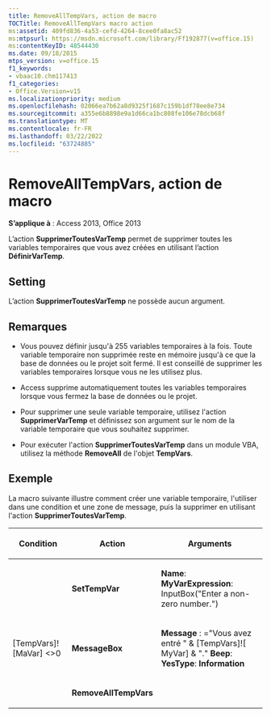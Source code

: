 ```yaml
---
title: RemoveAllTempVars, action de macro
TOCTitle: RemoveAllTempVars macro action
ms:assetid: 409fd836-4a53-cefd-4264-8cee0fa8ac52
ms:mtpsurl: https://msdn.microsoft.com/library/Ff192877(v=office.15)
ms:contentKeyID: 48544430
ms.date: 09/18/2015
mtps_version: v=office.15
f1_keywords:
- vbaac10.chm117413
f1_categories:
- Office.Version=v15
ms.localizationpriority: medium
ms.openlocfilehash: 02066ea7b62a8d9325f1687c159b1df78ee8e734
ms.sourcegitcommit: a355e6b8898e9a1d66ca1bc808fe106e78dcb68f
ms.translationtype: MT
ms.contentlocale: fr-FR
ms.lasthandoff: 03/22/2022
ms.locfileid: "63724885"
---
```

# <a name="removealltempvars-macro-action"></a>RemoveAllTempVars, action de macro


**S’applique à** : Access 2013, Office 2013


L’action **SupprimerToutesVarTemp** permet de supprimer toutes les variables temporaires que vous avez créées en utilisant l’action **DéfinirVarTemp**.

## <a name="setting"></a>Setting

L’action **SupprimerToutesVarTemp** ne possède aucun argument.

## <a name="remarks"></a>Remarques

  - Vous pouvez définir jusqu'à 255 variables temporaires à la fois. Toute variable temporaire non supprimée reste en mémoire jusqu'à ce que la base de données ou le projet soit fermé. Il est conseillé de supprimer les variables temporaires lorsque vous ne les utilisez plus.

  - Access supprime automatiquement toutes les variables temporaires lorsque vous fermez la base de données ou le projet.

  - Pour supprimer une seule variable temporaire, utilisez l'action **SupprimerVarTemp** et définissez son argument sur le nom de la variable temporaire que vous souhaitez supprimer.

  - Pour exécuter l'action **SupprimerToutesVarTemp** dans un module VBA, utilisez la méthode **RemoveAll** de l'objet **TempVars**.

## <a name="example"></a>Exemple

La macro suivante illustre comment créer une variable temporaire, l'utiliser dans une condition et une zone de message, puis la supprimer en utilisant l'action **SupprimerToutesVarTemp**.

<table>
<colgroup>
<col />
<col />
<col />
</colgroup>
<thead>
<tr class="header">
<th><p>Condition</p></th>
<th><p>Action</p></th>
<th><p>Arguments</p></th>
</tr>
</thead>
<tbody>
<tr class="odd">
<td><p></p></td>
<td><p><strong>SetTempVar</strong></p></td>
<td><p><strong>Name</strong>: <strong>MyVarExpression</strong>: InputBox(&quot;Enter a non-zero number.&quot;)</p></td>
</tr>
<tr class="even">
<td><p>[TempVars]![MaVar] &lt;&gt;0</p></td>
<td><p><strong>MessageBox</strong></p></td>
<td><p><strong>Message</strong> : =&quot;Vous avez entré &quot; &amp; [TempVars]![ MyVar] &amp; &quot;.&quot; <strong>Beep</strong>: <strong>YesType</strong>: <strong>Information</strong></p></td>
</tr>
<tr class="odd">
<td><p></p></td>
<td><p><strong>RemoveAllTempVars</strong></p></td>
<td><p></p></td>
</tr>
</tbody>
</table>

